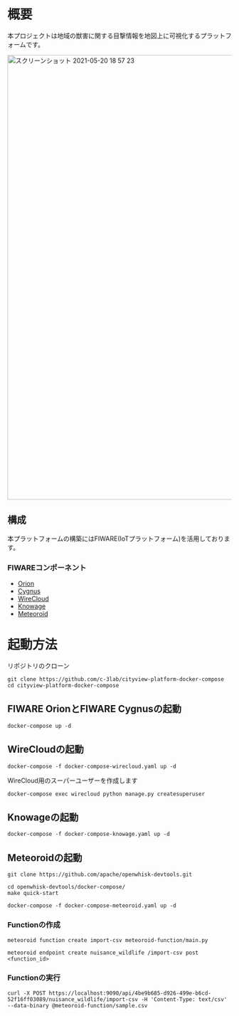 # 概要

本プロジェクトは地域の獣害に関する目撃情報を地図上に可視化するプラットフォームです。

<img width="1000" alt="スクリーンショット 2021-05-20 18 57 23" src="https://user-images.githubusercontent.com/6661165/118959449-4b581580-b99d-11eb-9809-a8bc9366db39.png">


## 構成

本プラットフォームの構築にはFIWARE(IoTプラットフォーム)を活用しております。

### FIWAREコンポーネント

* [Orion](https://github.com/telefonicaid/fiware-orion)
* [Cygnus](https://github.com/telefonicaid/fiware-cygnus)
* [WireCloud](https://github.com/Wirecloud/wirecloud)
* [Knowage](https://github.com/KnowageLabs/Knowage-Server)
* [Meteoroid](https://github.com/OkinawaOpenLaboratory/fiware-meteoroid)

# 起動方法

リポジトリのクローン

```
git clone https://github.com/c-3lab/cityview-platform-docker-compose
cd cityview-platform-docker-compose
```

## FIWARE OrionとFIWARE Cygnusの起動


```
docker-compose up -d
```


## WireCloudの起動


```
docker-compose -f docker-compose-wirecloud.yaml up -d
```

WireCloud用のスーパーユーザーを作成します

```
docker-compose exec wirecloud python manage.py createsuperuser
```


## Knowageの起動


```
docker-compose -f docker-compose-knowage.yaml up -d
```


## Meteoroidの起動


```
git clone https://github.com/apache/openwhisk-devtools.git
```

```
cd openwhisk-devtools/docker-compose/
make quick-start
```

```
docker-compose -f docker-compose-meteoroid.yaml up -d
```

### Functionの作成

```
meteoroid function create import-csv meteoroid-function/main.py
```


```
meteoroid endpoint create nuisance_wildlife /import-csv post <function_id>
```

### Functionの実行


```
curl -X POST https://localhost:9090/api/4be9b685-d926-499e-b6cd-52f16ff03089/nuisance_wildlife/import-csv -H 'Content-Type: text/csv' --data-binary @meteoroid-function/sample.csv
```
